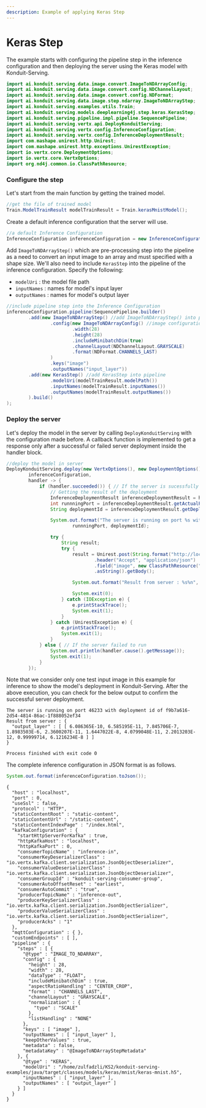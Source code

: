 ```yaml
---
description: Example of applying Keras Step
---
```


# Keras Step

The example starts with configuring the pipeline step in the inference configuration and then deploying the server using the Keras model with Konduit-Serving.

```java
import ai.konduit.serving.data.image.convert.ImageToNDArrayConfig;
import ai.konduit.serving.data.image.convert.config.NDChannelLayout;
import ai.konduit.serving.data.image.convert.config.NDFormat;
import ai.konduit.serving.data.image.step.ndarray.ImageToNDArrayStep;
import ai.konduit.serving.examples.utils.Train;
import ai.konduit.serving.models.deeplearning4j.step.keras.KerasStep;
import ai.konduit.serving.pipeline.impl.pipeline.SequencePipeline;
import ai.konduit.serving.vertx.api.DeployKonduitServing;
import ai.konduit.serving.vertx.config.InferenceConfiguration;
import ai.konduit.serving.vertx.config.InferenceDeploymentResult;
import com.mashape.unirest.http.Unirest;
import com.mashape.unirest.http.exceptions.UnirestException;
import io.vertx.core.DeploymentOptions;
import io.vertx.core.VertxOptions;
import org.nd4j.common.io.ClassPathResource;
```

### Configure the step

Let's start from the main function by getting the trained model.

```java
//get the file of trained model
Train.ModelTrainResult modelTrainResult = Train.kerasMnistModel();
```

Create a default inference configuration that the server will use.

```java
//a default Inference Configuration
InferenceConfiguration inferenceConfiguration = new InferenceConfiguration();
```

Add `ImageToNDArrayStep()` which are pre-processing step into the pipeline as a need to convert an input image to an array and must specified with a shape size. We'll also need to include `KerasStep` into the pipeline of the inference configuration. Specify the following:

* `modelUri` : the model file path
* `inputNames` : names for model's input layer
* `outputNames` : names for model's output layer

```java
//include pipeline step into the Inference Configuration
inferenceConfiguration.pipeline(SequencePipeline.builder()
        .add(new ImageToNDArrayStep() //add ImageToNDArrayStep() into pipeline to set image to NDArray for input
                .config(new ImageToNDArrayConfig() //image configuration
                        .width(28)
                        .height(28)
                        .includeMinibatchDim(true)
                        .channelLayout(NDChannelLayout.GRAYSCALE)
                        .format(NDFormat.CHANNELS_LAST)
                )
                .keys("image")
                .outputNames("input_layer"))
        .add(new KerasStep() //add KerasStep into pipeline
                .modelUri(modelTrainResult.modelPath())
                .inputNames(modelTrainResult.inputNames())
                .outputNames(modelTrainResult.outputNames())
        ).build()
);
```

### Deploy the server

Let's deploy the model in the server by calling `DeployKonduitServing` with the configuration made before. A callback function is implemented to get a response only after a successful or failed server deployment inside the handler block.

```java
//deploy the model in server
DeployKonduitServing.deploy(new VertxOptions(), new DeploymentOptions(),
        inferenceConfiguration,
        handler -> {
            if (handler.succeeded()) { // If the server is sucessfully running
                // Getting the result of the deployment
                InferenceDeploymentResult inferenceDeploymentResult = handler.result();
                int runnningPort = inferenceDeploymentResult.getActualPort();
                String deploymentId = inferenceDeploymentResult.getDeploymentId();

                System.out.format("The server is running on port %s with deployment id of %s%n",
                        runnningPort, deploymentId);

                try {
                    String result;
                    try {
                        result = Unirest.post(String.format("http://localhost:%s/predict", runnningPort))
                                .header("Accept", "application/json")
                                .field("image", new ClassPathResource("inputs/mnist-image-2.jpg").getFile(), "image/jpg")
                                .asString().getBody();

                        System.out.format("Result from server : %s%n", result);

                        System.exit(0);
                    } catch (IOException e) {
                        e.printStackTrace();
                        System.exit(1);
                    }
                } catch (UnirestException e) {
                    e.printStackTrace();
                    System.exit(1);
                }
            } else { // If the server failed to run
                System.out.println(handler.cause().getMessage());
                System.exit(1);
            }
        });
```

Note that we consider only one test input image in this example for inference to show the model's deployment in Konduit-Serving. After the above execution, you can check for the below output to confirm the successful server deployment.

```aspnet
The server is running on port 46233 with deployment id of f9b7a616-2d54-4814-86ac-1f888052ef34
Result from server : {
  "output_layer" : [ [ 6.086365E-10, 6.585195E-11, 7.845706E-7, 1.8983503E-6, 2.3600207E-11, 1.6447022E-8, 4.0799048E-11, 2.2013203E-12, 0.99999714, 6.1216234E-8 ] ]
}

Process finished with exit code 0
```

The complete inference configuration in JSON format is as follows.

```java
System.out.format(inferenceConfiguration.toJson());
```

```aspnet
{
  "host" : "localhost",
  "port" : 0,
  "useSsl" : false,
  "protocol" : "HTTP",
  "staticContentRoot" : "static-content",
  "staticContentUrl" : "/static-content",
  "staticContentIndexPage" : "/index.html",
  "kafkaConfiguration" : {
    "startHttpServerForKafka" : true,
    "httpKafkaHost" : "localhost",
    "httpKafkaPort" : 0,
    "consumerTopicName" : "inference-in",
    "consumerKeyDeserializerClass" : "io.vertx.kafka.client.serialization.JsonObjectDeserializer",
    "consumerValueDeserializerClass" : "io.vertx.kafka.client.serialization.JsonObjectDeserializer",
    "consumerGroupId" : "konduit-serving-consumer-group",
    "consumerAutoOffsetReset" : "earliest",
    "consumerAutoCommit" : "true",
    "producerTopicName" : "inference-out",
    "producerKeySerializerClass" : "io.vertx.kafka.client.serialization.JsonObjectSerializer",
    "producerValueSerializerClass" : "io.vertx.kafka.client.serialization.JsonObjectSerializer",
    "producerAcks" : "1"
  },
  "mqttConfiguration" : { },
  "customEndpoints" : [ ],
  "pipeline" : {
    "steps" : [ {
      "@type" : "IMAGE_TO_NDARRAY",
      "config" : {
        "height" : 28,
        "width" : 28,
        "dataType" : "FLOAT",
        "includeMinibatchDim" : true,
        "aspectRatioHandling" : "CENTER_CROP",
        "format" : "CHANNELS_LAST",
        "channelLayout" : "GRAYSCALE",
        "normalization" : {
          "type" : "SCALE"
        },
        "listHandling" : "NONE"
      },
      "keys" : [ "image" ],
      "outputNames" : [ "input_layer" ],
      "keepOtherValues" : true,
      "metadata" : false,
      "metadataKey" : "@ImageToNDArrayStepMetadata"
    }, {
      "@type" : "KERAS",
      "modelUri" : "/home/zulfadzli/KS2/konduit-serving-examples/java/target/classes/models/keras/mnist/keras-mnist.h5",
      "inputNames" : [ "input_layer" ],
      "outputNames" : [ "output_layer" ]
    } ]
  }
}
```

